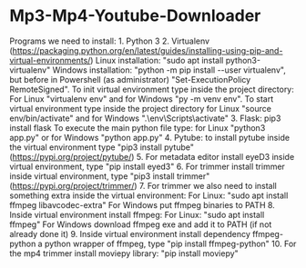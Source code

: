 # Mp3-Mp4-Youtube-Downloader

Programs we need to install:
    1. Python 3
    2. Virtualenv (https://packaging.python.org/en/latest/guides/installing-using-pip-and-virtual-environments/)
        Linux installation: "sudo apt install python3-virtualenv"
        Windows installation: "python -m pip install --user virtualenv", but before in Powershell (as administrator) "Set-ExecutionPolicy RemoteSigned".
        To init virtual environment type inside the project directory: For Linux "virtualenv env" and for Windows "py -m venv env".
        To start virtual environment type inside the project directory for Linux "source env/bin/activate" and for Windows ".\env\Scripts\activate"
    3. Flask: pip3 install flask
        To execute the main python file type: for Linux "python3 app.py" or for Windows "python app.py"
    4. Pytube: to install pytube inside the virtual environment type "pip3 install pytube" (https://pypi.org/project/pytube/)
    5. For metadata editor install eyeD3 inside virtual environment, type "pip install eyed3"
    6. For trimmer install trimmer inside virtual environment, type "pip3 install trimmer" (https://pypi.org/project/trimmer/)
    7. For trimmer we also need to install something extra inside the virtual environment: 
        For Linux: "sudo apt install ffmpeg libavcodec-extra"
        For Windows put ffmpeg binaries to PATH
    8. Inside virtual environment install ffmpeg:
        For Linux: "sudo apt install ffmpeg"
        For Windows download ffmpeg exe and add it to PATH (if not already done it)
    9. Inside virtual environment install dependency ffmpeg-python a python wrapper of ffmpeg, type "pip install ffmpeg-python"
    10. For the mp4 trimmer install moviepy library: "pip install moviepy"
